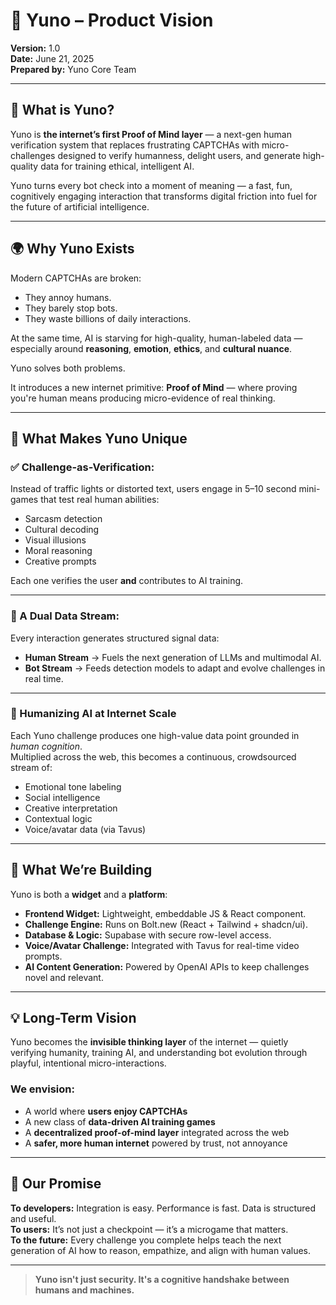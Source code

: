 # 🧠 Yuno – Product Vision

**Version:** 1.0  
**Date:** June 21, 2025  
**Prepared by:** Yuno Core Team

---

## 🎯 What is Yuno?

Yuno is **the internet’s first Proof of Mind layer** — a next-gen human verification system that replaces frustrating CAPTCHAs with micro-challenges designed to verify humanness, delight users, and generate high-quality data for training ethical, intelligent AI.

Yuno turns every bot check into a moment of meaning — a fast, fun, cognitively engaging interaction that transforms digital friction into fuel for the future of artificial intelligence.

---

## 🌍 Why Yuno Exists

Modern CAPTCHAs are broken:  
- They annoy humans.  
- They barely stop bots.  
- They waste billions of daily interactions.

At the same time, AI is starving for high-quality, human-labeled data — especially around **reasoning**, **emotion**, **ethics**, and **cultural nuance**.

Yuno solves both problems.

It introduces a new internet primitive: **Proof of Mind** — where proving you're human means producing micro-evidence of real thinking.

---

## 🧩 What Makes Yuno Unique

### ✅ Challenge-as-Verification:
Instead of traffic lights or distorted text, users engage in 5–10 second mini-games that test real human abilities:
- Sarcasm detection  
- Cultural decoding  
- Visual illusions  
- Moral reasoning  
- Creative prompts

Each one verifies the user **and** contributes to AI training.

---

### 📡 A Dual Data Stream:

Every interaction generates structured signal data:
- **Human Stream** → Fuels the next generation of LLMs and multimodal AI.
- **Bot Stream** → Feeds detection models to adapt and evolve challenges in real time.

---

### 🤖 Humanizing AI at Internet Scale

Each Yuno challenge produces one high-value data point grounded in *human cognition*.  
Multiplied across the web, this becomes a continuous, crowdsourced stream of:
- Emotional tone labeling  
- Social intelligence  
- Creative interpretation  
- Contextual logic  
- Voice/avatar data (via Tavus)

---

## 🚀 What We’re Building

Yuno is both a **widget** and a **platform**:

- **Frontend Widget:** Lightweight, embeddable JS & React component.
- **Challenge Engine:** Runs on Bolt.new (React + Tailwind + shadcn/ui).
- **Database & Logic:** Supabase with secure row-level access.
- **Voice/Avatar Challenge:** Integrated with Tavus for real-time video prompts.
- **AI Content Generation:** Powered by OpenAI APIs to keep challenges novel and relevant.

---

## 💡 Long-Term Vision

Yuno becomes the **invisible thinking layer** of the internet — quietly verifying humanity, training AI, and understanding bot evolution through playful, intentional micro-interactions.

### We envision:
- A world where **users enjoy CAPTCHAs**  
- A new class of **data-driven AI training games**  
- A **decentralized proof-of-mind layer** integrated across the web  
- A **safer, more human internet** powered by trust, not annoyance

---

## 🏁 Our Promise

**To developers:** Integration is easy. Performance is fast. Data is structured and useful.  
**To users:** It’s not just a checkpoint — it’s a microgame that matters.  
**To the future:** Every challenge you complete helps teach the next generation of AI how to reason, empathize, and align with human values.

---

> **Yuno isn't just security. It's a cognitive handshake between humans and machines.**
